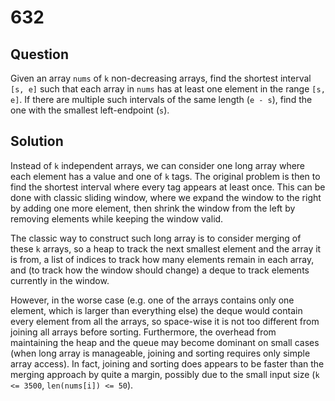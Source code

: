 # 632

## Question

Given an array `nums` of `k` non-decreasing arrays, find the shortest interval `[s, e]` such that each array in `nums` has at least one element in the range `[s, e]`. If there are multiple such intervals of the same length (`e - s`), find the one with the smallest left-endpoint (`s`).

## Solution

Instead of `k` independent arrays, we can consider one long array where each element has a value and one of `k` tags. The original problem is then to find the shortest interval where every tag appears at least once. This can be done with classic sliding window, where we expand the window to the right by adding one more element, then shrink the window from the left by removing elements while keeping the window valid.

The classic way to construct such long array is to consider merging of these `k` arrays, so a heap to track the next smallest element and the array it is from, a list of indices to track how many elements remain in each array, and (to track how the window should change) a deque to track elements currently in the window.

However, in the worse case (e.g. one of the arrays contains only one element, which is larger than everything else) the deque would contain every element from all the arrays, so space-wise it is not too different from joining all arrays before sorting. Furthermore, the overhead from maintaining the heap and the queue may become dominant on small cases (when long array is manageable, joining and sorting requires only simple array access). In fact, joining and sorting does appears to be faster than the merging approach by quite a margin, possibly due to the small input size (`k <= 3500`, `len(nums[i]) <= 50`).

